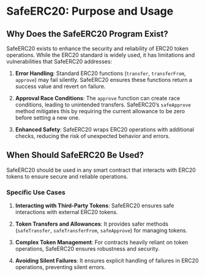 # SafeERC20: Purpose and Usage

## Why Does the SafeERC20 Program Exist?

SafeERC20 exists to enhance the security and reliability of ERC20 token operations. While the ERC20 standard is widely used, it has limitations and vulnerabilities that SafeERC20 addresses:

1. **Error Handling**: Standard ERC20 functions (`transfer`, `transferFrom`, `approve`) may fail silently. SafeERC20 ensures these functions return a success value and revert on failure.

2. **Approval Race Conditions**: The `approve` function can create race conditions, leading to unintended transfers. SafeERC20’s `safeApprove` method mitigates this by requiring the current allowance to be zero before setting a new one.

3. **Enhanced Safety**: SafeERC20 wraps ERC20 operations with additional checks, reducing the risk of unexpected behavior and errors.

## When Should SafeERC20 Be Used?

SafeERC20 should be used in any smart contract that interacts with ERC20 tokens to ensure secure and reliable operations. 

### Specific Use Cases

1. **Interacting with Third-Party Tokens**: SafeERC20 ensures safe interactions with external ERC20 tokens.

2. **Token Transfers and Allowances**: It provides safer methods (`safeTransfer`, `safeTransferFrom`, `safeApprove`) for managing tokens.

3. **Complex Token Management**: For contracts heavily reliant on token operations, SafeERC20 ensures robustness and security.

4. **Avoiding Silent Failures**: It ensures explicit handling of failures in ERC20 operations, preventing silent errors.
